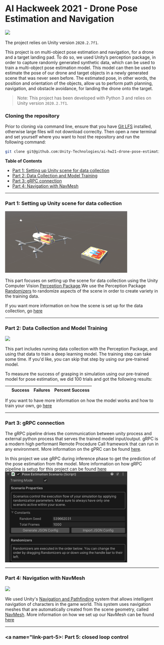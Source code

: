 # AI Hackweek 2021 - Drone Pose Estimation and Navigation

<img src="https://github.com/Unity-Technologies/ai-hw21-drone-pose-estimation-navigation/blob/readme/Documentation/images/project_teaser.png" width="400">

The project relies on Unity version `2020.2.7f1`.


This project is on multi-object pose estimation and navigation, for a drone and a target landing pad. To do so, we used Unity’s perception package, in order to capture randomly generated synthetic data, which can be used to train a multi-object pose estimation model. This model can then be used to estimate the pose of our drone and target objects in a newly generated scene that was never seen before. The estimated pose, in other words, the position and orientation of the objects, allow us to perform path planning, navigation, and obstacle avoidance, for landing the drone onto the target.


> Note: This project has been developed with Python 3 and relies on Unity version `2020.2.7f1`.

### Cloning the repository
Prior to cloning via command line, ensure that you have [Git LFS](https://docs.github.com/en/github/managing-large-files/installing-git-large-file-storage) installed, otherwise large files will not download correclty. Then open a new terminal and set yourself where you want to host the repository and run the following command: 
```bash
git clone git@github.com:Unity-Technologies/ai-hw21-drone-pose-estimation-navigation.git
```


**Table of Contents**
- [Part 1: Setting up Unity scene for data collection](#link-part-1)
- [Part 2: Data Collection and Model Training](#link-part-2)
- [Part 3: gRPC connection](#link-part-3)
- [Part 4: Navigation with NavMesh](#link-part-4)
  
---

### <a name="link-part-1">Part 1: Setting up Unity scene for data collection</a>

<img src="Documentation/Images/0_scene.png" width=400 />
 
 This part focuses on setting up the scene for data collection using the Unity Computer Vision [Perception Package](https://github.com/Unity-Technologies/com.unity.perception).We use the Perception Package [Randomizers](https://github.com/Unity-Technologies/com.unity.perception/blob/master/com.unity.perception/Documentation~/Randomization/Index.md) to randomize aspects of the scene in order to create variety in the training data. 

If you want more information on how the scene is set up for the data collection, go [here](Documentation/1_set_up_scene_data_collection.md)

---

### <a name="link-part-2">Part 2: Data Collection and Model Training</a> 

<img src="Documentation/Images/0_data_collection_environment.png" width=400/>


This part includes running data collection with the Perception Package, and using that data to train a deep learning model. The training step can take some time. If you'd like, you can skip that step by using our pre-trained model.

To measure the success of grasping in simulation using our pre-trained model for pose estimation, we did 100 trials and got the following results:

|                  | Success | Failures | Percent Success |
|:----------------:|:-------:|:--------:|:---------------:|

If you want to have more information on how the model works and how to train your own, go [here](Model/README.md)

---
### <a name="link-part-3">Part 3: gRPC connection</a> 

The gRPC pipeline drives the communication between unity process and external python process that serves the trained model input/output. gRPC is a modern high performant Remote Procedure Call framework that can run in any environment. More information on the gPRC can be found [here](https://grpc.io/docs/what-is-grpc/introduction).

In this project we use gRPC during inference phase to get the prediction of the pose estimation from the model. More information on how gRPC pipeline is setup for this project can be found [here](Documentation/1_set_up_grpc_pipeline.md)
<img src="Documentation/Images/0_grpc.png" width=400/>

---

### <a name="link-part-4">Part 4: Navigation with NavMesh</a> 

<img src="Documentation/Gifs/0_demo.gif" width=400/>

We used Unity's [Navigation and Pathfinding](https://docs.unity3d.com/Manual/Navigation.html) system that allows intelligent navigation of characters in the game world. This system uses navigation meshes that are automatically created from the scene geometry, called [NavMesh](https://docs.unity3d.com/ScriptReference/AI.NavMesh.html). More information on how we set up our NavMesh can be found [here](Documentation/1_set_up_navmesh.md)

---

### <a name="link-part-5>: Part 5: closed loop control
